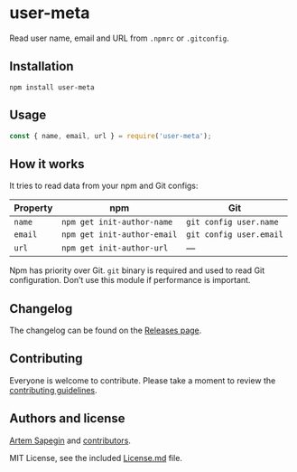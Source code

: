 # user-meta

Read user name, email and URL from `.npmrc` or `.gitconfig`.

## Installation

```shell
npm install user-meta
```

## Usage

```js
const { name, email, url } = require('user-meta');
```

## How it works

It tries to read data from your npm and Git configs:

| Property | npm | Git |
| -------- | --- | --- |
| `name` | `npm get init-author-name` | `git config user.name` |
| `email` | `npm get init-author-email` | `git config user.email` |
| `url` | `npm get init-author-url` | — |

Npm has priority over Git. `git` binary is required and used to read Git configuration. Don’t use this module if performance is important.

## Changelog

The changelog can be found on the [Releases page](https://github.com/sapegin/user-meta/releases).

## Contributing

Everyone is welcome to contribute. Please take a moment to review the [contributing guidelines](Contributing.md).

## Authors and license

[Artem Sapegin](http://sapegin.me) and [contributors](https://github.com/sapegin/user-meta/graphs/contributors).

MIT License, see the included [License.md](License.md) file.
